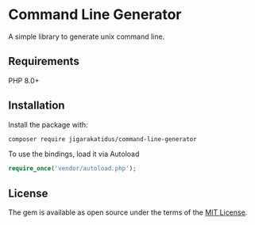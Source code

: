 # Command Line Generator

A simple library to generate unix command line.

## Requirements

PHP 8.0+

## Installation

Install the package with:

```sh
composer require jigarakatidus/command-line-generator
```

To use the bindings, load it via Autoload

```php
require_once('vendor/autoload.php');
```

## License

The gem is available as open source under the terms of the [MIT License](https://opensource.org/licenses/MIT).
